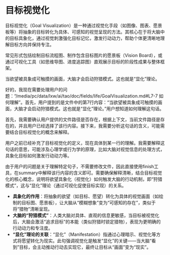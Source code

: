 # 目标视觉化

目标视觉化（Goal Visualization）是一种通过视觉化手段（如图像、图表、愿景板等）将抽象的目标转化为具体、可感知的视觉呈现的方法。其核心在于将大脑中的目标具象化，通过视觉刺激强化目标记忆，激发行动动力，帮助个体更清晰地理解目标方向并保持专注。

常见形式包括绘制目标流程图、制作包含目标图片的愿景板（Vision Board），或通过可视化工具（如思维导图、进度追踪图）直观展示目标的阶段性成果与整体框架。

当欲望被具象成可触摸的画面，大脑才会启动狩猎模式。这也就是“显化”理论。

好的，我现在需要处理用户的问题：“/media/pc/data/lxw/ai/tao/doc/fields/life/GoalVisualization.md#L7-7 如何理解”。首先，用户提到的是文件中的第7行内容：“当欲望被具象成可触摸的画面，大脑才会启动狩猎模式。这也就是“显化”理论。”用户想知道如何理解这句话。

首先，我需要确认用户提供的文件路径是否存在，根据上下文，当前文件路径是存在的，并且用户已经选择了该行内容。接下来，我需要分析这句话的含义，可能需要结合目标视觉化的概念来解释。

用户之前已经补充了目标视觉化的定义，现在具体到某一行的理解。我需要解释这句话的意思，可能涉及心理学或行为学的原理，比如大脑对视觉信息的处理方式，具象化目标如何激发行动动力等。

由于用户的问题是关于理解特定句子，不需要修改文件，因此直接使用finish工具，在summary中解释该行内容的含义即可。需要确保解释清晰，结合目标视觉化的核心概念，说明将欲望具象化（视觉化）如何触发大脑的行动机制，即“狩猎模式”，这与“显化”理论（通过可视化促使目标实现）的关系。

- **具象化的作用**：将抽象的欲望（如目标、愿望）转化为具体的视觉画面（如绘制的目标图、愿景板），让大脑从“模糊想象”变为“可感知的存在”，类似于将“猎物”清晰呈现。
- **大脑的“狩猎模式”**：人类大脑对具体、直观的信息更敏感，当目标被视觉化后，大脑会激活“追求目标”的本能（类似狩猎时锁定猎物），表现为更明确的行动动力和专注度。
- **“显化”理论的关联**：“显化”（Manifestation）指通过心理暗示、视觉化等方式将愿望转化为现实。此句强调视觉化是触发“显化”的关键——当大脑“看到”目标，会主动推动行动去实现它，最终让目标从“画面”变为“现实”。
